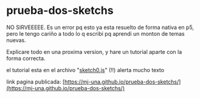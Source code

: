 # prueba-dos-sketchs

NO SIRVEEEEE. Es un error pq esto ya esta resuelto de forma nativa en p5,<br>
pero le tengo cariño a todo lo q escribi pq aprendi un monton de temas nuevas.

Explicare todo en una proxima version, y hare un tutorial aparte con la forma correcta.

el tutorial esta en el archivo "[sketch0.js](https://github.com/mj-una/prueba-dos-sketchs/blob/main/sketches/sketch0.js)" (!!) alerta mucho texto

link pagina publicada: [https://mj-una.github.io/prueba-dos-sketchs/](https://mj-una.github.io/prueba-dos-sketchs/)
